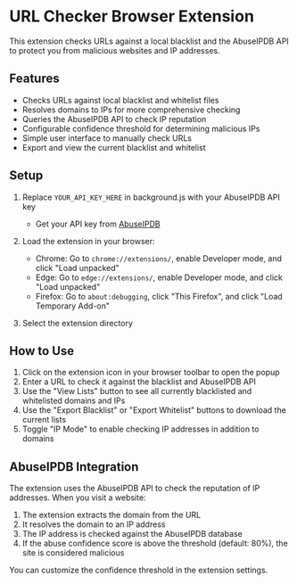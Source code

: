# URL Checker Browser Extension

This extension checks URLs against a local blacklist and the AbuseIPDB API to protect you from malicious websites and IP addresses.

## Features

- Checks URLs against local blacklist and whitelist files
- Resolves domains to IPs for more comprehensive checking
- Queries the AbuseIPDB API to check IP reputation
- Configurable confidence threshold for determining malicious IPs
- Simple user interface to manually check URLs
- Export and view the current blacklist and whitelist

## Setup

1. Replace `YOUR_API_KEY_HERE` in background.js with your AbuseIPDB API key
   - Get your API key from [AbuseIPDB](https://www.abuseipdb.com/register)
2. Load the extension in your browser:
   - Chrome: Go to `chrome://extensions/`, enable Developer mode, and click "Load unpacked"
   - Edge: Go to `edge://extensions/`, enable Developer mode, and click "Load unpacked"
   - Firefox: Go to `about:debugging`, click "This Firefox", and click "Load Temporary Add-on"

3. Select the extension directory

## How to Use

1. Click on the extension icon in your browser toolbar to open the popup
2. Enter a URL to check it against the blacklist and AbuseIPDB API
3. Use the "View Lists" button to see all currently blacklisted and whitelisted domains and IPs
4. Use the "Export Blacklist" or "Export Whitelist" buttons to download the current lists
5. Toggle "IP Mode" to enable checking IP addresses in addition to domains

## AbuseIPDB Integration

The extension uses the AbuseIPDB API to check the reputation of IP addresses. When you visit a website:

1. The extension extracts the domain from the URL
2. It resolves the domain to an IP address
3. The IP address is checked against the AbuseIPDB database
4. If the abuse confidence score is above the threshold (default: 80%), the site is considered malicious

You can customize the confidence threshold in the extension settings.
